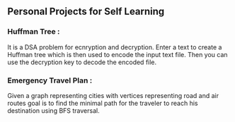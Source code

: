 ## **Personal Projects for Self Learning**

### **Huffman Tree** : 
It is a DSA problem for ecnryption and decryption. Enter a text to create a Huffman tree which is then used to encode the input text file. Then you can use the 
decryption key to decode the encoded file.

### **Emergency Travel Plan** : 
Given a graph representing cities with vertices representing road and air routes goal is to find the minimal path for the traveler to reach his destination using BFS traversal.

